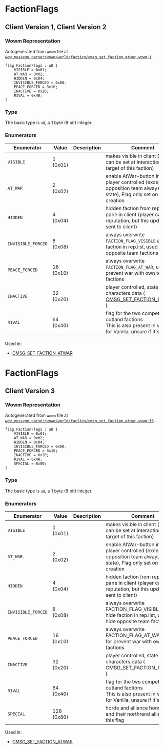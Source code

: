 # FactionFlags

## Client Version 1, Client Version 2

### Wowm Representation

Autogenerated from `wowm` file at [`wow_message_parser/wowm/world/faction/cmsg_set_faction_atwar.wowm:1`](https://github.com/gtker/wow_messages/tree/main/wow_message_parser/wowm/world/faction/cmsg_set_faction_atwar.wowm#L1).

```rust,ignore
flag FactionFlags : u8 {
    VISIBLE = 0x01;
    AT_WAR = 0x02;
    HIDDEN = 0x04;
    INVISIBLE_FORCED = 0x08;
    PEACE_FORCED = 0x10;
    INACTIVE = 0x20;
    RIVAL = 0x40;
}
```
### Type
The basic type is `u8`, a 1 byte (8 bit) integer.
### Enumerators
| Enumerator | Value  | Description | Comment |
| --------- | -------- | ----------- | ------- |
| `VISIBLE` | 1 (0x01) |  | makes visible in client (set or can be set at interaction with target of this faction) |
| `AT_WAR` | 2 (0x02) |  | enable AtWar-button in client. player controlled (except opposition team always war state), Flag only set on initial creation |
| `HIDDEN` | 4 (0x04) |  | hidden faction from reputation pane in client (player can gain reputation, but this update not sent to client) |
| `INVISIBLE_FORCED` | 8 (0x08) |  | always overwrite `FACTION_FLAG_VISIBLE` and hide faction in rep.list, used for hide opposite team factions |
| `PEACE_FORCED` | 16 (0x10) |  | always overwrite `FACTION_FLAG_AT_WAR`, used for prevent war with own team factions |
| `INACTIVE` | 32 (0x20) |  | player controlled, state stored in characters.data ( [CMSG_SET_FACTION_INACTIVE](./cmsg_set_faction_inactive.md) ) |
| `RIVAL` | 64 (0x40) |  | flag for the two competing outland factions<br/>This is also present in vmangos for Vanilla, unsure if it's used. |

Used in:
* [CMSG_SET_FACTION_ATWAR](cmsg_set_faction_atwar.md)
# FactionFlags

## Client Version 3

### Wowm Representation

Autogenerated from `wowm` file at [`wow_message_parser/wowm/world/faction/cmsg_set_faction_atwar.wowm:36`](https://github.com/gtker/wow_messages/tree/main/wow_message_parser/wowm/world/faction/cmsg_set_faction_atwar.wowm#L36).

```rust,ignore
flag FactionFlags : u8 {
    VISIBLE = 0x01;
    AT_WAR = 0x02;
    HIDDEN = 0x04;
    INVISIBLE_FORCED = 0x08;
    PEACE_FORCED = 0x10;
    INACTIVE = 0x20;
    RIVAL = 0x40;
    SPECIAL = 0x80;
}
```
### Type
The basic type is `u8`, a 1 byte (8 bit) integer.
### Enumerators
| Enumerator | Value  | Description | Comment |
| --------- | -------- | ----------- | ------- |
| `VISIBLE` | 1 (0x01) |  | makes visible in client (set or can be set at interaction with target of this faction) |
| `AT_WAR` | 2 (0x02) |  | enable AtWar-button in client. player controlled (except opposition team always war state), Flag only set on initial creation |
| `HIDDEN` | 4 (0x04) |  | hidden faction from reputation pane in client (player can gain reputation, but this update not sent to client) |
| `INVISIBLE_FORCED` | 8 (0x08) |  | always overwrite FACTION_FLAG_VISIBLE and hide faction in rep.list, used for hide opposite team factions |
| `PEACE_FORCED` | 16 (0x10) |  | always overwrite FACTION_FLAG_AT_WAR, used for prevent war with own team factions |
| `INACTIVE` | 32 (0x20) |  | player controlled, state stored in characters.data ( CMSG_SET_FACTION_INACTIVE ) |
| `RIVAL` | 64 (0x40) |  | flag for the two competing outland factions<br/>This is also present in vmangos for Vanilla, unsure if it's used. |
| `SPECIAL` | 128 (0x80) |  | horde and alliance home cities and their northrend allies have this flag |

Used in:
* [CMSG_SET_FACTION_ATWAR](cmsg_set_faction_atwar.md)
